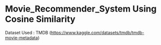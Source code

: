 # Movie_Recommender_System Using Cosine Similarity 
Dataset Used : TMDB (https://www.kaggle.com/datasets/tmdb/tmdb-movie-metadata)
